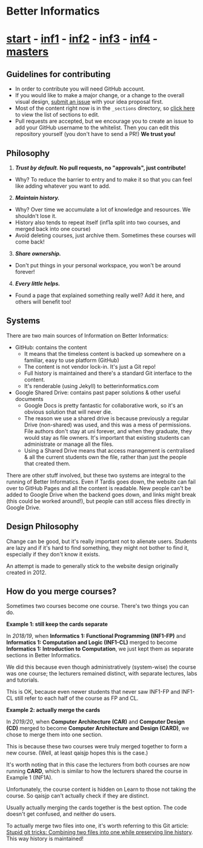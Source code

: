 # Better Informatics

# [start](https://github.com/compsoc-edinburgh/betterinformatics/tree/master/_sections/start) - [inf1](https://github.com/compsoc-edinburgh/betterinformatics/tree/master/_sections/inf1) - [inf2](https://github.com/compsoc-edinburgh/betterinformatics/tree/master/_sections/inf2) - [inf3](https://github.com/compsoc-edinburgh/betterinformatics/tree/master/_sections/inf3) - [inf4](https://github.com/compsoc-edinburgh/betterinformatics/tree/master/_sections/inf4) - [masters](https://github.com/compsoc-edinburgh/betterinformatics/tree/master/_sections/masters)

## Guidelines for contributing

- In order to contribute you will need GitHub account.
- If you would like to make a major change, or a change to the overall visual design, [submit an issue](https://github.com/compsoc-edinburgh/betterinformatics/issues/new) with your idea proposal first.
- Most of the content right now is in the `_sections` directory, so [click here](https://github.com/compsoc-edinburgh/betterinformatics/tree/master/_sections) to view the list of sections to edit.
- Pull requests are accepted, but we encourage you to create an issue to add your GitHub username to the whitelist. Then you can edit this repository yourself (you don't have to send a PR!) **We trust you!**

## Philosophy

1. **_Trust by default._ No pull requests, no "approvals", just contribute!**
  - Why? To reduce the barrier to entry and to make it so that you can feel like adding whatever you want to add.
2. **_Maintain history._**
  - Why? Over time we accumulate a lot of knowledge and resources. We shouldn't lose it.
  - History also tends to repeat itself (inf1a split into two courses, and merged back into one course)
  - Avoid deleting courses, just archive them. Sometimes these courses will come back!
3. **_Share ownership._**
  - Don't put things in your personal workspace, you won't be around forever!
4. **_Every little helps._**
  - Found a page that explained something really well? Add it here, and others will benefit too!

## Systems

There are two main sources of Information on Better Informatics:

- GitHub: contains the content
  - It means that the timeless content is backed up somewhere on a familiar, easy to use platform (GitHub)
  - The content is not vendor lock-in. It's just a Git repo!
  - Full history is maintained and there's a standard Git interface to the content.
  - It's renderable (using Jekyll) to betterinformatics.com
- Google Shared Drive: contains past paper solutions & other useful documents
  - Google Docs is pretty fantastic for collaborative work, so it's an obvious solution that will never die.
  - The reason we use a shared drive is because previously a regular Drive (non-shared) was used, and this was a mess of permissions. File authors don't stay at uni forever, and when they graduate, they would stay as file owners. It's important that existing students can administrate or manage all the files.
  - Using a Shared Drive means that access management is centralised & all the current students own the file, rather than just the people that created them.

There are other stuff involved, but these two systems are integral to the running of Better Informatics. Even if Tardis goes down, the website can fail over to GitHub Pages and all the content is readable. New people can't be added to Google Drive when the backend goes down, and links might break (this could be worked around!), but people can still access files directly in Google Drive.

## Design Philosophy

Change can be good, but it's really important not to alienate users. Students are lazy and if it's hard to find something, they might not bother to find it, especially if they don't know it exists.

An attempt is made to generally stick to the website design originally created in 2012.

## How do you merge courses?

Sometimes two courses become one course. There's two things you can do.

**Example 1: still keep the cards separate**

In _2018/19_, when **Informatics 1: Functional Programming (INF1-FP)** and **Informatics 1: Computation and Logic (INF1-CL)** merged to become **Informatics 1: Introduction to Computation**, we just kept them as separate sections in Better Informatics.

We did this because even though administratively (system-wise) the course was one course; the lecturers remained distinct, with separate lectures, labs and tutorials.

This is OK, because even newer students that never saw INF1-FP and INF1-CL still refer to each half of the course as FP and CL.

**Example 2: actually merge the cards**

In _2019/20_, when **Computer Architecture (CAR)** and **Computer Design (CD)** merged to become **Computer Architecture and Design (CARD)**, we chose to merge them into one section.

This is because these two courses were truly merged together to form a new course. (Well, at least qaisjp hopes this is the case.)

It's worth noting that in this case the lecturers from both courses are now running **CARD**, which is similar to how the lecturers shared the course in Example 1 (INF1A).

Unfortunately, the course content is hidden on Learn to those not taking the course. So qaisjp can't actually check if they are distinct.

Usually actually merging the cards together is the best option. The code doesn't get confused, and neither do users.

To actually merge two files into one, it's worth referring to this Git article: [Stupid git tricks: Combining two files into one while preserving line history]. This way history is maintained!

[Stupid git tricks: Combining two files into one while preserving line history]: https://devblogs.microsoft.com/oldnewthing/20190514-00/?p=102493
